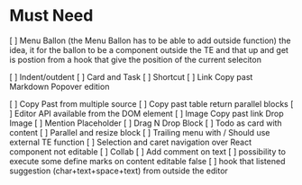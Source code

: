 # Must Need

[ ] Menu Ballon (the Menu Ballon has to be able to add outside function)
    the idea, it for the ballon to be a component outside the TE and that up and get is postion from a hook that give the position of the current seleciton

[ ] Indent/outdent
[ ] Card and Task
[ ] Shortcut
[ ] Link 
     Copy past
     Markdown
     Popover edition
 
[ ] Copy Past from multiple source
[ ] Copy past table return parallel blocks
[ ] Editor API available from the DOM element
[ ] Image
    Copy past link
    Drop Image
[ ] Mention Placeholder
[ ] Drag N Drop Block
[ ] Todo as card with content
[ ] Parallel and resize block
[ ] Trailing menu with / 
    Should use external TE function
[ ] Selection and caret navigation over React component not editable
[ ] Collab
[ ] Add comment on text
[ ] possibility to execute some define marks on content editable false 
[ ] hook that listened suggestion (char+text+space+text) from outside the editor
